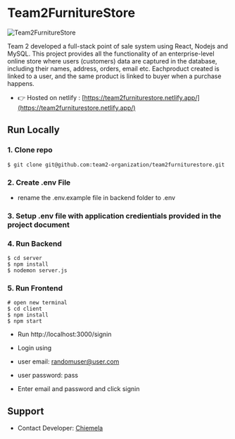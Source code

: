 # Team2FurnitureStore

![Team2FurnitureStore](/client/src/imaged/homescreen.png)


Team 2 developed a full-stack point of sale system using React, Nodejs and MySQL. This project provides all the functionality of an enterprise-level online store where users (customers) data are captured in the database, including their names, address, orders, email etc. Eachproduct created is linked to a user, and the same product is linked to buyer when a purchase happens. 


- 👉 Hosted on netlify : [https://team2furniturestore.netlify.app/](https://team2furniturestore.netlify.app/)


## Run Locally

### 1. Clone repo

```
$ git clone git@github.com:team2-organization/team2furniturestore.git

```

### 2. Create .env File

- rename the .env.example file in backend folder to .env

### 3. Setup .env file with application credientials provided in the project document

### 4. Run Backend

```
$ cd server
$ npm install
$ nodemon server.js
```

### 5. Run Frontend

```
# open new terminal
$ cd client
$ npm install
$ npm start
```

- Run http://localhost:3000/signin
- Login using

- user email: randomuser@user.com
- user password: pass

- Enter email and password and click signin

## Support

- Contact Developer: [Chiemela](mailto:chiemelaumeh1@gmail.com)


